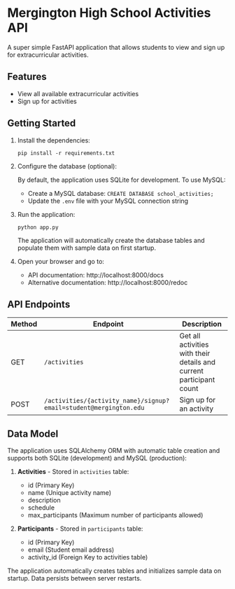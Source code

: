 # Mergington High School Activities API

A super simple FastAPI application that allows students to view and sign up for extracurricular activities.

## Features

- View all available extracurricular activities
- Sign up for activities

## Getting Started

1. Install the dependencies:

   ```
   pip install -r requirements.txt
   ```

2. Configure the database (optional):
   
   By default, the application uses SQLite for development. To use MySQL:
   - Create a MySQL database: `CREATE DATABASE school_activities;`
   - Update the `.env` file with your MySQL connection string
   
3. Run the application:

   ```
   python app.py
   ```
   
   The application will automatically create the database tables and populate them with sample data on first startup.

3. Open your browser and go to:
   - API documentation: http://localhost:8000/docs
   - Alternative documentation: http://localhost:8000/redoc

## API Endpoints

| Method | Endpoint                                                          | Description                                                         |
| ------ | ----------------------------------------------------------------- | ------------------------------------------------------------------- |
| GET    | `/activities`                                                     | Get all activities with their details and current participant count |
| POST   | `/activities/{activity_name}/signup?email=student@mergington.edu` | Sign up for an activity                                             |

## Data Model

The application uses SQLAlchemy ORM with automatic table creation and supports both SQLite (development) and MySQL (production):

1. **Activities** - Stored in `activities` table:

   - id (Primary Key)
   - name (Unique activity name)
   - description
   - schedule
   - max_participants (Maximum number of participants allowed)

2. **Participants** - Stored in `participants` table:
   - id (Primary Key)
   - email (Student email address)
   - activity_id (Foreign Key to activities table)

The application automatically creates tables and initializes sample data on startup. Data persists between server restarts.
